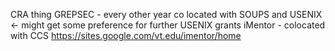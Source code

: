 CRA thing
GREPSEC -  every other year co located with SOUPS and USENIX <- might get some preference for further USENIX grants
iMentor - colocated with CCS https://sites.google.com/vt.edu/imentor/home
